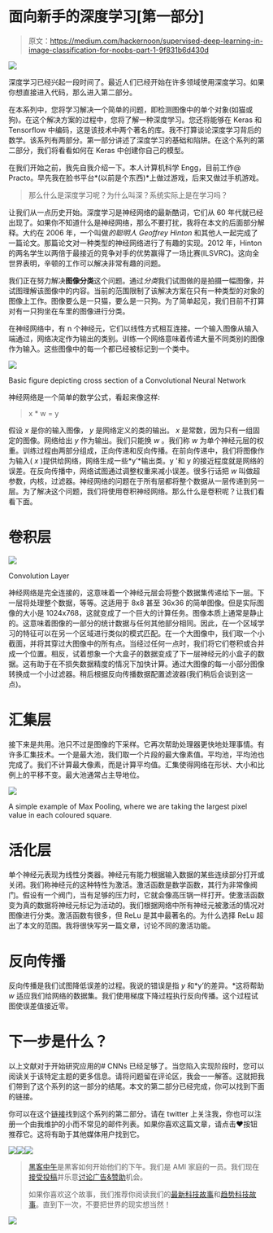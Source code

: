 # 面向新手的深度学习[第一部分]

> 原文：<https://medium.com/hackernoon/supervised-deep-learning-in-image-classification-for-noobs-part-1-9f831b6d430d>

![](img/3a5510476f294d64626efd029220034b.png)

深度学习已经兴起一段时间了。最近人们已经开始在许多领域使用深度学习。如果你想直接进入代码，那么进入第二部分。

在本系列中，您将学习解决一个简单的问题，即检测图像中的单个对象(如猫或狗)。在这个解决方案的过程中，您将了解一种深度学习。您还将能够在 Keras 和 Tensorflow 中编码，这是该技术中两个著名的库。我不打算谈论深度学习背后的数学。该系列有两部分。第一部分讲述了深度学习的基础和陷阱。在这个系列的第二部分，我们将看看如何在 Keras 中创建你自己的模型。

在我们开始之前，我先自我介绍一下。本人计算机科学 Engg，目前工作@ Practo。早先我在脸书平台*(以前是个东西)*上做过游戏，后来又做过手机游戏。

> 那么什么是深度学习呢？为什么叫深？系统实际上是在学习吗？

让我们从一点历史开始。深度学习是神经网络的最新酷词，它们从 60 年代就已经出现了。如果你不知道什么是神经网络，那么不要打扰，我将在本文的后面部分解释。大约在 2006 年，一个叫做*的聪明人 Geoffrey Hinton* 和其他人一起完成了一篇论文。那篇论文对一种类型的神经网络进行了有趣的实现。2012 年，Hinton 的两名学生以两倍于最接近的竞争对手的优势赢得了一场比赛(ILSVRC)。这向全世界表明，辛顿的工作可以解决非常有趣的问题。

我们正在努力解决**图像分类**这个问题。通过*分类*我们试图做的是拍摄一幅图像，并试图理解该图像中的内容。当前的范围限制了该解决方案在只有一种类型的对象的图像上工作。图像要么是一只猫，要么是一只狗。为了简单起见，我们目前不打算对有一只狗坐在车里的图像进行分类。

在神经网络中，有 n 个神经元，它们以线性方式相互连接。一个输入图像从输入端通过，网络决定作为输出的类别。训练一个网络意味着传递大量不同类别的图像作为输入。这些图像中的每一个都已经被标记到一个类中。

![](img/3ca4813594c9fb7532f82d7b81d8abb6.png)

Basic figure depicting cross section of a Convolutional Neural Network

神经网络是一个简单的数学公式，看起来像这样:

> x * w = y

假设 *x* 是你的输入图像， *y* 是网络定义的类的输出。 *x* 是常数，因为只有一组固定的图像。网络给出 *y* 作为输出。我们只能换 *w* 。我们称 *w* 为单个神经元层的权重。训练过程由两部分组成，正向传递和反向传播。在前向传递中，我们将图像作为输入( *x* )提供给网络，网络生成一些*y’*输出类。y '和 y 的接近程度就是网络的误差。在反向传播中，网络试图通过调整权重来减小误差。很多行话把 *w* 叫做超参数，内核，过滤器。神经网络的问题在于所有层都将整个数据从一层传递到另一层。为了解决这个问题，我们将使用卷积神经网络。那么什么是卷积呢？让我们看看下面。

# 卷积层

![](img/0e7de8a67e0c197106c87d417e45b499.png)

Convolution Layer

神经网络是完全连接的，这意味着一个神经元层会将整个数据集传递给下一层。下一层将处理整个数据，等等。这适用于 8x8 甚至 36x36 的简单图像。但是实际图像的大小是 1024x768，这就变成了一个巨大的计算任务。图像本质上通常是静止的。这意味着图像的一部分的统计数据与任何其他部分相同。因此，在一个区域学习的特征可以在另一个区域进行类似的模式匹配。在一个大图像中，我们取一个小截面，并将其穿过大图像中的所有点。当经过任何一点时，我们将它们卷积或合并成一个位置。相反，试着想象一个大盒子的数据变成了下一层神经元的小盒子的数据。这有助于在不损失数据精度的情况下加快计算。通过大图像的每一小部分图像转换成一个小过滤器。稍后根据反向传播数据配置滤波器(我们稍后会谈到这一点)。

# 汇集层

接下来是共用。池只不过是图像的下采样。它再次帮助处理器更快地处理事情。有许多汇集技术。一个是最大池，我们取一个片段的最大像素值。平均池，平均池也完成了。我们不计算最大像素，而是计算平均值。汇集使得网络在形状、大小和比例上的平移不变。最大池通常占主导地位。

![](img/67004ab7b10123dea378f4e82d5dd98a.png)

A simple example of Max Pooling, where we are taking the largest pixel value in each coloured square.

# 活化层

单个神经元表现为线性分类器。神经元有能力根据输入数据的某些连续部分打开或关闭。我们称神经元的这种特性为激活。激活函数是数学函数，其行为非常像阀门。假设有一个阀门，当有足够的压力时，它就会像高压锅一样打开。使激活函数变为真的数据将神经元标记为活动的。我们根据网络中所有神经元被激活的情况对图像进行分类。激活函数有很多，但 ReLu 是其中最著名的。为什么选择 ReLu 超出了本文的范围。我将很快写另一篇文章，讨论不同的激活功能。

# 反向传播

反向传播是我们试图降低误差的过程。我说的错误是指 *y* 和*y’的差异。*这将帮助 *w* 适应我们给网络的数据集。我们使用梯度下降过程执行反向传播。这个过程试图使误差值接近零。

# 下一步是什么？

以上文献对于开始研究应用的# CNNs 已经足够了。当您陷入实现阶段时，您可以阅读关于该特定主题的更多信息。请将问题留在评论区，我会一一解答。这就把我们带到了这个系列的这一部分的结尾。本文的第二部分已经完成，你可以找到下面的链接。

你可以在这个[链接](/@debarko/deep-learning-for-noobs-part-2-43d5098e61f6#.csd7uhg52)找到这个系列的第二部分。请在 twitter 上关注我，你也可以注册一个由我维护的小而不常见的邮件列表。如果你喜欢这篇文章，请点击❤按钮推荐它。这将有助于其他媒体用户找到它。

[![](img/50ef4044ecd4e250b5d50f368b775d38.png)](http://bit.ly/HackernoonFB)[![](img/979d9a46439d5aebbdcdca574e21dc81.png)](https://goo.gl/k7XYbx)[![](img/2930ba6bd2c12218fdbbf7e02c8746ff.png)](https://goo.gl/4ofytp)

> [黑客中午](http://bit.ly/Hackernoon)是黑客如何开始他们的下午。我们是 AMI 家庭的一员。我们现在[接受投稿](http://bit.ly/hackernoonsubmission)并乐意[讨论广告&赞助](mailto:partners@amipublications.com)机会。
> 
> 如果你喜欢这个故事，我们推荐你阅读我们的[最新科技故事](http://bit.ly/hackernoonlatestt)和[趋势科技故事](https://hackernoon.com/trending)。直到下一次，不要把世界的现实想当然！

![](img/be0ca55ba73a573dce11effb2ee80d56.png)